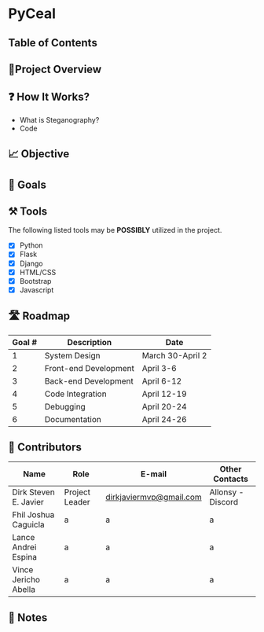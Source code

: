 # PyCeal


## Table of Contents


## 🎯Project Overview

## ❓ How It Works? 
- What is Steganography?  
- Code

## 📈 Objective



## 🥅 Goals


## ⚒️ Tools
The following listed tools may be **POSSIBLY** utilized in the project. <br>

- [x] Python <br> 
- [x] Flask <br> 
- [x] Django <br> 
- [x] HTML/CSS <br> 
- [x] Bootstrap <br> 
- [x] Javascript <br>

## 🛣️ Roadmap

| Goal # | Description | Date 
| --- | --- | --- | 
|  1 | System Design | March 30-April 2 |
|  2 | Front-end Development | April 3-6 |
|  3 | Back-end Development | April 6-12 | 
|  4 | Code Integration | April 12-19 |
|  5 | Debugging | April 20-24 |
|  6 | Documentation | April 24-26 |




## 👷‍ Contributors

| Name | Role | E-mail | Other Contacts |
| --- | --- | --- | --- |
| Dirk Steven E. Javier | Project Leader | dirkjaviermvp@gmail.com | Allonsy -Discord |
| Fhil Joshua Caguicla | a | a | a |
| Lance Andrei Espina | a | a | a |
| Vince Jericho Abella | a | a | a |

## 📝 Notes

